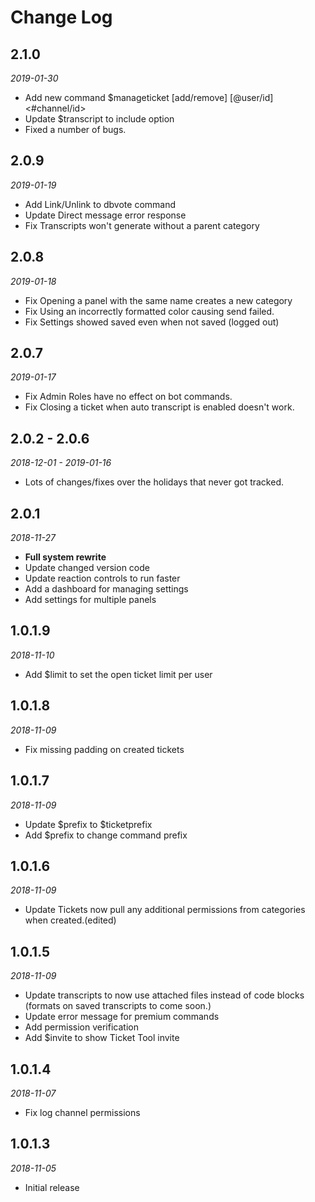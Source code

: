 # Change Log
## 2.1.0
*2019-01-30*

- Add new command $manageticket [add/remove] [@user/id] <#channel/id>
- Update $transcript to include <limit> option
- Fixed a number of bugs.

## 2.0.9
*2019-01-19*

- Add Link/Unlink to dbvote command
- Update Direct message error response
- Fix Transcripts won't generate without a parent category

## 2.0.8
*2019-01-18*

- Fix Opening a panel with the same name creates a new category
- Fix Using an incorrectly formatted color causing send failed.
- Fix Settings showed saved even when not saved (logged out)

## 2.0.7
*2019-01-17*

- Fix Admin Roles have no effect on bot commands.
- Fix Closing a ticket when auto transcript is enabled doesn't work.

## 2.0.2 - 2.0.6
*2018-12-01 - 2019-01-16*

- Lots of changes/fixes over the holidays that never got tracked.

## 2.0.1
*2018-11-27*

- **Full system rewrite**
- Update changed version code
- Update reaction controls to run faster
- Add a dashboard for managing settings
- Add settings for multiple panels

## 1.0.1.9
*2018-11-10*

- Add $limit to set the open ticket limit per user

## 1.0.1.8
*2018-11-09*

- Fix missing padding on created tickets

## 1.0.1.7
*2018-11-09*
- Update $prefix to $ticketprefix
- Add $prefix to change command prefix

## 1.0.1.6
*2018-11-09*

- Update Tickets now pull any additional permissions from categories when created.(edited)

## 1.0.1.5
*2018-11-09*

- Update transcripts to now use attached files instead of code blocks (formats on saved transcripts to come soon.)
- Update error message for premium commands
- Add permission verification
- Add $invite to show Ticket Tool invite

## 1.0.1.4
*2018-11-07*

- Fix log channel permissions

## 1.0.1.3
*2018-11-05*

- Initial release
